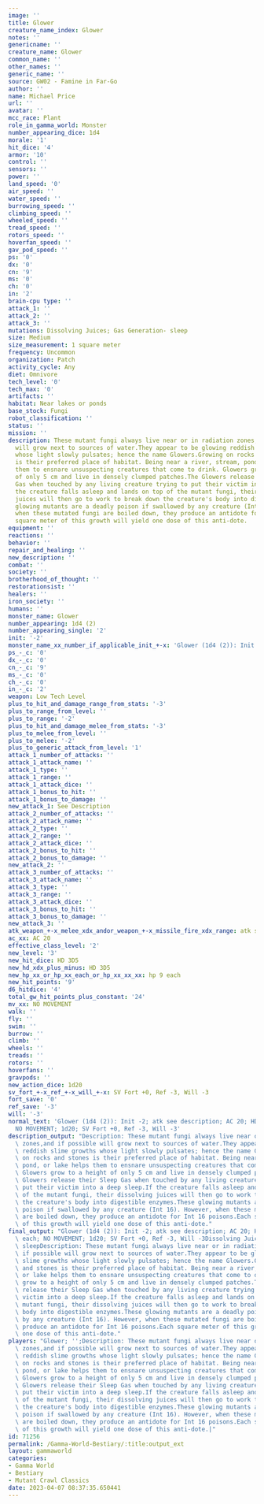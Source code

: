 ```yaml
---
image: ''
title: Glower
creature_name_index: Glower
notes: ''
genericname: ''
creature_name: Glower
common_name: ''
other_names: ''
generic_name: ''
source: GW02 - Famine in Far-Go
author: ''
name: Michael Price
url: ''
avatar: ''
mcc_race: Plant
role_in_gamma_world: Monster
number_appearing_dice: 1d4
morale: '1'
hit_dice: '4'
armor: '10'
control: ''
sensors: ''
power: ''
land_speed: '0'
air_speed: ''
water_speed: ''
burrowing_speed: ''
climbing_speed: ''
wheeled_speed: ''
tread_speed: ''
rotors_speed: ''
hoverfan_speed: ''
gav_pod_speed: ''
ps: '0'
dx: '0'
cn: '9'
ms: '0'
ch: '0'
in: '2'
brain-cpu type: ''
attack_1: ''
attack_2: ''
attack_3: ''
mutations: Dissolving Juices; Gas Generation- sleep
size: Medium
size_measurement: 1 square meter
frequency: Uncommon
organization: Patch
activity_cycle: Any
diet: Omnivore
tech_level: '0'
tech_max: '0'
artifacts: ''
habitat: Near lakes or ponds
base_stock: Fungi
robot_classification: ''
status: ''
mission: ''
description: These mutant fungi always live near or in radiation zones,and if possible
  will grow next to sources of water.They appear to be glowing reddish slime growths
  whose light slowly pulsates; hence the name Glowers.Growing on rocks and stones
  is their preferred place of habitat. Being near a river, stream, pond, or lake helps
  them to ensnare unsuspecting creatures that come to drink. Glowers grow to a height
  of only 5 cm and live in densely clumped patches.The Glowers release their Sleep
  Gas when touched by any living creature trying to put their victim into a deep sleep.If
  the creature falls asleep and lands on top of the mutant fungi, their dissolving
  juices will then go to work to break down the creature's body into digestible enzymes.These
  glowing mutants are a deadly poison if swallowed by any creature (Int 16). However,
  when these mutated fungi are boiled down, they produce an antidote for Int 16 poisons.Each
  square meter of this growth will yield one dose of this anti-dote.
equipment: ''
reactions: ''
behavior: ''
repair_and_healing: ''
new_description: ''
combat: ''
society: ''
brotherhood_of_thought: ''
restorationsist: ''
healers: ''
iron_society: ''
humans: ''
monster_name: Glower
number_appearing: 1d4 (2)
number_appearing_single: '2'
init: '-2'
monster_name_xx_number_if_applicable_init_+-x: 'Glower (1d4 (2)): Init -2'
ps_-_c: '0'
dx_-_c: '0'
cn_-_c: '9'
ms_-_c: '0'
ch_-_c: '0'
in_-_c: '2'
weapon: Low Tech Level
plus_to_hit_and_damage_range_from_stats: '-3'
plus_to_range_from_level: ''
plus_to_range: '-2'
plus_to_hit_and_damage_melee_from_stats: '-3'
plus_to_melee_from_level: ''
plus_to_melee: '-2'
plus_to_generic_attack_from_level: '1'
attack_1_number_of_attacks: ''
attack_1_attack_name: ''
attack_1_type: ''
attack_1_range: ''
attack_1_attack_dice: ''
attack_1_bonus_to_hit: ''
attack_1_bonus_to_damage: ''
new_attack_1: See Description
attack_2_number_of_attacks: ''
attack_2_attack_name: ''
attack_2_type: ''
attack_2_range: ''
attack_2_attack_dice: ''
attack_2_bonus_to_hit: ''
attack_2_bonus_to_damage: ''
new_attack_2: ''
attack_3_number_of_attacks: ''
attack_3_attack_name: ''
attack_3_type: ''
attack_3_range: ''
attack_3_attack_dice: ''
attack_3_bonus_to_hit: ''
attack_3_bonus_to_damage: ''
new_attack_3: ''
atk_weapon_+-x_melee_xdx_andor_weapon_+-x_missile_fire_xdx_range: atk see description
ac_xx: AC 20
effective_class_level: '2'
new_level: '3'
new_hit_dice: HD 3D5
new_hd_xdx_plus_minus: HD 3D5
new_hp_xx_or_hp_xx_each_or_hp_xx_xx_xx: hp 9 each
new_hit_points: '9'
d6_hitdice: '4'
total_gw_hit_points_plus_constant: '24'
mv_xx: NO MOVEMENT
walk: ''
fly: ''
swim: ''
burrow: ''
climb: ''
wheels: ''
treads: ''
rotors: ''
hoverfans: ''
gravpods: ''
new_action_dice: 1d20
sv_fort_+-x_ref_+-x_will_+-x: SV Fort +0, Ref -3, Will -3
fort_save: '0'
ref_save: '-3'
will: '-3'
normal_text: 'Glower (1d4 (2)): Init -2; atk see description; AC 20; HD 3D5 hp 9 each;
  NO MOVEMENT; 1d20; SV Fort +0, Ref -3, Will -3'
description_output: "Description: These mutant fungi always live near or in radiation\
  \ zones,and if possible will grow next to sources of water.They appear to be glowing\
  \ reddish slime growths whose light slowly pulsates; hence the name Glowers.Growing\
  \ on rocks and stones is their preferred place of habitat. Being near a river, stream,\
  \ pond, or lake helps them to ensnare unsuspecting creatures that come to drink.\
  \ Glowers grow to a height of only 5 cm and live in densely clumped patches.The\
  \ Glowers release their Sleep Gas when touched by any living creature trying to\
  \ put their victim into a deep sleep.If the creature falls asleep and lands on top\
  \ of the mutant fungi, their dissolving juices will then go to work to break down\
  \ the creature's body into digestible enzymes.These glowing mutants are a deadly\
  \ poison if swallowed by any creature (Int 16). However, when these mutated fungi\
  \ are boiled down, they produce an antidote for Int 16 poisons.Each square meter\
  \ of this growth will yield one dose of this anti-dote."
final_output: "Glower (1d4 (2)): Init -2; atk see description; AC 20; HD 3D5 hp 9\
  \ each; NO MOVEMENT; 1d20; SV Fort +0, Ref -3, Will -3Dissolving Juices; Gas Generation-\
  \ sleepDescription: These mutant fungi always live near or in radiation zones,and\
  \ if possible will grow next to sources of water.They appear to be glowing reddish\
  \ slime growths whose light slowly pulsates; hence the name Glowers.Growing on rocks\
  \ and stones is their preferred place of habitat. Being near a river, stream, pond,\
  \ or lake helps them to ensnare unsuspecting creatures that come to drink. Glowers\
  \ grow to a height of only 5 cm and live in densely clumped patches.The Glowers\
  \ release their Sleep Gas when touched by any living creature trying to put their\
  \ victim into a deep sleep.If the creature falls asleep and lands on top of the\
  \ mutant fungi, their dissolving juices will then go to work to break down the creature's\
  \ body into digestible enzymes.These glowing mutants are a deadly poison if swallowed\
  \ by any creature (Int 16). However, when these mutated fungi are boiled down, they\
  \ produce an antidote for Int 16 poisons.Each square meter of this growth will yield\
  \ one dose of this anti-dote."
players: "Glower; '';Description: These mutant fungi always live near or in radiation\
  \ zones,and if possible will grow next to sources of water.They appear to be glowing\
  \ reddish slime growths whose light slowly pulsates; hence the name Glowers.Growing\
  \ on rocks and stones is their preferred place of habitat. Being near a river, stream,\
  \ pond, or lake helps them to ensnare unsuspecting creatures that come to drink.\
  \ Glowers grow to a height of only 5 cm and live in densely clumped patches.The\
  \ Glowers release their Sleep Gas when touched by any living creature trying to\
  \ put their victim into a deep sleep.If the creature falls asleep and lands on top\
  \ of the mutant fungi, their dissolving juices will then go to work to break down\
  \ the creature's body into digestible enzymes.These glowing mutants are a deadly\
  \ poison if swallowed by any creature (Int 16). However, when these mutated fungi\
  \ are boiled down, they produce an antidote for Int 16 poisons.Each square meter\
  \ of this growth will yield one dose of this anti-dote.|"
id: 71256
permalink: /Gamma-World-Bestiary/:title:output_ext
layout: gammaworld
categories:
- Gamma World
- Bestiary
- Mutant Crawl Classics
date: 2023-04-07 08:37:35.650441
---
```

